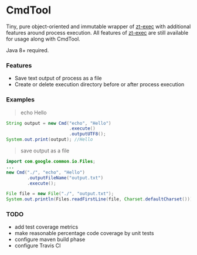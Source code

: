 # CmdTool
Tiny, pure object-oriented and immutable wrapper of [zt-exec](https://github.com/zeroturnaround/zt-exec) with additional features around process execution. All features of [zt-exec](https://github.com/zeroturnaround/zt-exec) are still available for usage along with CmdTool.

Java 8+ required.

### Features
- Save text output of process as a file
- Create or delete execution directory before or after process execution

### Examples
> echo Hello
```java
String output = new Cmd("echo", "Hello")
                        .execute()
                        .outputUTF8();
System.out.print(output); //Hello
```
> save output as a file
```java
import com.google.common.io.Files;
...
new Cmd("./", "echo", "Hello")
        .outputFileName("output.txt")
        .execute();

File file = new File("./", "output.txt");
System.out.println(Files.readFirstLine(file, Charset.defaultCharset())); // Hello
```

### TODO
- add test coverage metrics
- make reasonable percentage code coverage by unit tests 
- configure maven build phase 
- configure Travis CI
